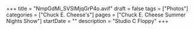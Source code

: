 +++
title = "NmpGdMi_SVSlMjqGrP4o.avif"
draft = false
tags = ["Photos"]
categories = ["Chuck E. Cheese's"]
pages = ["Chuck E. Cheese Summer Nights Show"]
startDate = ""
description = "Studio C Floppy"
+++
